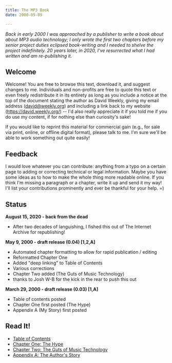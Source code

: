 ```yaml
---
title: The MP3 Book
date: 2000-05-09

---
```


_Back in early 2000 I was approached by a publisher to write a book about about MP3 audio technology; I only wrote the first two chapters
before my senior project duties eclipsed book-writing and I needed to shelve the project indefinitely. 20 years
later, in 2020, I've resurrected what I had written and am re-publishing it._

## Welcome

Welcome! You are free to browse this text, download it, and suggest changes to me. Individuals and non-profits are free to quote this text or even freely redistribute it in its entirety as long as you include a notice at the top of the document stating the author as David Weekly, giving my email address (david@weekly.org) and including a link back to my website (https://david.weekly.org/) -- I'd also really appreciate it if you told me if you do use my content, if for nothing else than curiosity's sake!

If you would like to reprint this material for commercial gain (e.g., for sale via print, online, or offline digital format), please talk to me. I'm sure we'll be able to work something out quite easily!

## Feedback
I would love whatever you can contribute: anything from a typo on a certain page to adding or correcting technical or legal information. Maybe you have some ideas as to how to make the whole thing more readable online. If you think I'm missing a paragraph or a chapter, write it up and send it my way! I'll list your contributions prominently and ever be thankful for your help. =)

## Status

**August 15, 2020 - back from the dead**
  - After two decades of languishing, I fished this out of The Internet Archive for republishing!

**May 9, 2000 - draft release (0.04) [1,2,A]**
  - Automated chapter formatting to allow for rapid publication / editing
  - Reformatted Chapter One
  - Added "deep linking" to Table of Contents
  - Various corrections
  - Chapter Two added (The Guts of Music Technology)
  - thanks to Josh W-B for the kick in the rear to push this out

**March 29, 2000 - draft release (0.03) [1,A]**
  - Table of contents posted
  - Chapter One first posted (The Hype)
  - Appendix A (My Story) first posted


## Read It!
- [Table of Contents](/mp3book/toc/)
- [Chapter One: The Hype](/mp3book/1/)
- [Chapter Two: The Guts of Music Technology](/mp3book/2/)
- [Appendix A: The Author's Story](/mp3book/a/)
